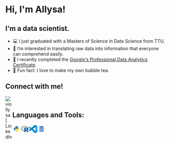 

# Hi, I'm Allysa!

## I'm a data scientist. 

- 💻 I just graduated with a Masters of Science in Data Science from TTU.
- 👀 I’m interested in translating raw data into information that everyone can comprehend easily.
- 🌱 I recently completed the [Google's Professional Data Analytics Certificate](https://www.credly.com/badges/b09a882c-3828-4e3f-be9d-ed9dd009931c/public_url).
- 🍪 Fun fact: I love to make my own bubble tea.

## Connect with me!
[<img align="left" alt="viollysa | LinkedIn" width="22px" src="https://cdn.jsdelivr.net/npm/simple-icons@v3/icons/linkedin.svg" />][linkedin]

<br />

## Languages and Tools:

<img align="left" alt="Python" width="26px" src="https://raw.githubusercontent.com/github/explore/80688e429a7d4ef2fca1e82350fe8e3517d3494d/topics/python/python.png" />
<img align="left" alt="R" width="26px" src="https://raw.githubusercontent.com/github/explore/80688e429a7d4ef2fca1e82350fe8e3517d3494d/topics/r/r.png" />
<img align="left" alt="Visual Studio Code" width="26px" src="https://raw.githubusercontent.com/github/explore/80688e429a7d4ef2fca1e82350fe8e3517d3494d/topics/visual-studio-code/visual-studio-code.png" />
<img align="left" alt="SQL" width="26px" src="https://raw.githubusercontent.com/github/explore/80688e429a7d4ef2fca1e82350fe8e3517d3494d/topics/sql/sql.png" />

<br />

[linkedin]: https://www.linkedin.com/in/allysatahimik/
